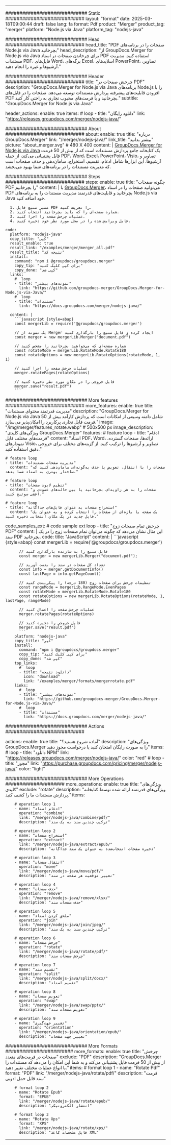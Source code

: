 
---
############################# Static ############################
layout: "format"
date:  2025-03-18T09:00:44
draft: false
lang: fa
format: Pdf
product: "Merger"
product_tag: "merger"
platform: "Node.js via Java"
platform_tag: "nodejs-java"

############################# Head ############################
head_title: "PDF صفحات را در برنامه‌های Node.js via Java بچرخانید"
head_description: "از GroupDocs.Merger for Node.js via Java برای چرخاندن صفحات در اسناد PDF استفاده کنید. مدیریت مستندات PDF، فایل‌های Word، برگه‌های Excel، اسلایدهای PowerPoint، تصاویر، آرشیوها و غیره را انجام دهید."

############################# Header ############################
title: "چرخش صفحات در PDF" 
description: "GroupDocs.Merger for Node.js via Java برنامه‌های Node.js را با افزودن قابلیت‌های پیشرفته پردازش مستندات توسعه می‌دهد. صفحات را در فایل‌های PDF بچرخانید و با فرمت‌های محبوب تجاری به راحتی کار کنید."
subtitle: "GroupDocs.Merger for Node.js via Java" 

header_actions:
  enable: true
  items:
    #  loop
    - title: "دانلود رایگان"
      link: "https://releases.groupdocs.com/merger/nodejs-java/"
      
############################# About ############################
about:
    enable: true
    title: "درباره GroupDocs.Merger"
    link: "/merger/nodejs-java/"
    link_title: "بیشتر بدانید"
    picture: "about_merger.svg" # 480 X 400
    content: |
       [GroupDocs.Merger for Node.js via Java](/merger/nodejs-java/) یک کتابخانه جامع پردازش مستندات است که از بیش از 50 فرمت فایل پشتیبانی می‌کند، از جمله PDF، Word، Excel، PowerPoint، Visio، تصاویر و آرشیوها. این ابزارها شامل ادغام، تقسیم، استخراج، سامان‌دهی و حذف صفحات است که مدیریت مستندات را در برنامه‌های شما بهبود می‌بخشد.

############################# Steps ############################
steps:
    enable: true
    title: "چگونه صفحات PDF را بچرخانیم"
    content: |
      با [GroupDocs.Merger](/merger/nodejs-java/)، می‌توانید صفحات را در اسناد PDF بچرخانید و قابلیت‌های قدرتمند مدیریت مستندات را به برنامه‌های Node.js via Java خود اضافه کنید.
      
      1. مسیر منبع فایل PDF را تعریف کنید.
      2. شماره صفحه‌ای را که باید بچرخانید انتخاب کنید.
      3. عملیات چرخش صفحه را اجرا کنید.
      4. فایل ویرایش شده را در محل مورد نظر خود ذخیره کنید.
   
    code:
      platform: "nodejs-java"
      copy_title: "کپی"
      result_enable: true
      result_link: "/examples/merger/merger_all.pdf"
      result_title: "نتیجه کد"
      install:
        command: "npm i @groupdocs/groupdocs.merger"
        copy_tip: "برای کپی کلیک کنید"
        copy_done: "کپی شد"
      links:
        #  loop
        - title: "نمونه‌های بیشتر"
          link: "https://github.com/groupdocs-merger/GroupDocs.Merger-for-Node.js-via-Java/"
        #  loop
        - title: "مستندات"
          link: "https://docs.groupdocs.com/merger/nodejs-java/"
          
      content: |
        ```javascript {style=abap}
        const mergerLib = require('@groupdocs/groupdocs.merger')

        // یک نمونه از Merger ایجاد کرده و فایل منبع را بارگذاری کنید
        const merger = new mergerLib.Merger("document.pdf")

        // شماره صفحه‌ای که می‌خواهید بچرخانید را مشخص کنید
        const rotateMode = mergerLib.RotateMode.Rotate180
        const rotateOptions = new mergerLib.RotateOptions(rotateMode, 1, 1)

        // عملیات چرخش صفحه را اجرا کنید
        merger.rotatePages(rotateOptions)

        // فایل خروجی را در مکان مورد نظر ذخیره کنید
        merger.save("result.pdf")
        ```            

############################# More features ############################
more_features:
  enable: true
  title: "مدیریت قدرتمند محتوای مستندات"
  description: "GroupDocs.Merger for Node.js via Java شامل دامنه وسیعی از امکانات است که پردازش کارآمد بیش از 50 فرمت فایل تجاری پرکاربرد را امکان‌پذیر می‌سازد."
  image: "/img/merger/features_rotate.webp" # 500x500 px
  image_description: "ویژگی‌های کلیدی GroupDocs.Merger"
  features:
    # feature loop
    - title: "ادغام فرمت‌های مختلف فایل"
      content: "اسناد PDF، Word، ارائه‌ها، صفحات گسترده، نمودارهای Visio، تصاویر و آرشیوها را ترکیب کنید. از گزینه‌های مختلف برای خروجی دقیق استفاده کنید."

    # feature loop
    - title: "مدیریت صفحات مستندات"
      content: "صفحات را با انتقال، تعویض یا حذف به‌گونه‌ای سامان‌دهی کنید که ساختار بهتری به اسناد شما بدهد."

    # feature loop
    - title: "تنظیم لایوت صفحات"
      content: "صفحات را به هر زاویه‌ای بچرخانید یا بین حالت‌های عمودی و افقی سوئیچ کنید."

    # feature loop
    - title: "استخراج صفحات به عنوان فایل‌های جداگانه"
      content: "یک صفحه یا بازه‌ای از صفحات را انتخاب کرده و به عنوان یک فایل جدید در یک مکان انتخابی ذخیره کنید."
      
  code_samples_ext:
    # code sample ext loop
    - title: "چرخش تمام صفحات زوج PDF"
      content: |
        این مثال نشان می‌دهد که چگونه می‌توان تمام صفحات زوج را در یک سند PDF بچرخانید.
      code:
        title: "JavaScript"
        content: |
          ```javascript {style=abap}
          const mergerLib = require('@groupdocs/groupdocs.merger')
          
          // فایل منبع را به سازنده بارگذاری کنید
          const merger = new mergerLib.Merger("document.pdf");

          // تعداد کل صفحات در سند را بدست آورید
          const info = merger.getDocumentInfo()
          const lastPage = info.getPageCount()

          // تنظیمات چرخش برای صفحات زوج (180 درجه) را پیکربندی کنید
          const rangeMode = mergerLib.RangeMode.EvenPages
          const rotateMode = mergerLib.RotateMode.Rotate180
          const rotateOptions = new mergerLib.RotateOptions(rotateMode, 1, lastPage, rangeMode)
          
          // عملیات چرخش صفحه را اعمال کنید
          merger.rotatePages(rotateOptions)

          // فایل خروجی را ذخیره کنید
          merger.save("result.pdf")
          ```
        platform: "nodejs-java"
        copy_title: "کپی"
        install:
          command: "npm i @groupdocs/groupdocs.merger"
          copy_tip: "برای کپی کلیک کنید"
          copy_done: "کپی شد"
        top_links:
          #  loop
          - title: "دانلود نتیجه"
            icon: "download"
            link: "/examples/merger/formats/mergerrotate.pdf"
        links:
          #  loop
          - title: "نمونه‌های بیشتر"
            link: "https://github.com/groupdocs-merger/GroupDocs.Merger-for-Node.js-via-Java/"
          #  loop
          - title: "مستندات"
            link: "https://docs.groupdocs.com/merger/nodejs-java/"
            

            


############################# Actions ############################

actions:
  enable: true
  title: "آماده شروع هستید؟"
  description: "ویژگی‌های GroupDocs.Merger را به صورت رایگان امتحان کنید یا درخواست مجوز دهید"
  items:
    #  loop
    - title: "دانلود NPM"
      link: "https://releases.groupdocs.com/merger/nodejs-java/"
      color: "red"
        #  loop
    - title: "مجوز"
      link: "https://purchase.groupdocs.com/pricing/merger/nodejs-java/"
      color: "light"


############################# More Operations #####################
more_operations:
    enable: true
    title: "ویژگی‌های کلیدی"
    exclude: "rotate"
    description: "ویژگی‌های قدرتمند ارائه شده توسط کتابخانه پردازش مستندات ما را کشف کنید."
    items: 
          
        # operation loop 1
        - name: "ادغام اسناد"
          operation: "combine"
          link: "/merger/nodejs-java/combine/pdf/"
          description: "ترکیب چندین سند به یک سند"

        # operation loop 2
        - name: "استخراج صفحات"
          operation: "extract"
          link: "/merger/nodejs-java/extract/epub/"
          description: "ذخیره صفحات انتخاب‌شده به عنوان یک سند جداگانه"

        # operation loop 3
        - name: "انتقال صفحات"
          operation: "move"
          link: "/merger/nodejs-java/move/pdf/"
          description: "تغییر موقعیت هر صفحه در سند"

        # operation loop 4
        - name: "حذف صفحات"
          operation: "remove"
          link: "/merger/nodejs-java/remove/xlsx/"
          description: "حذف صفحات سند"

        # operation loop 5
        - name: "ملحق کردن اسناد"
          operation: "join"
          link: "/merger/nodejs-java/join/jpeg/"
          description: "ترکیب چندین سند به یک سند"

        # operation loop 6
        - name: "چرخش صفحات"
          operation: "rotate"
          link: "/merger/nodejs-java/rotate/pdf/"
          description: "چرخش صفحات سند"

        # operation loop 7
        - name: "تقسیم سند"
          operation: "split"
          link: "/merger/nodejs-java/split/docx/"
          description: "تقسیم اسناد"

        # operation loop 8
        - name: "تعویض صفحات"
          operation: "swap"
          link: "/merger/nodejs-java/swap/pptx/"
          description: "تعویض صفحات سند"

        # operation loop 9
        - name: "تغییر جهت‌گیری"
          operation: "orientation"
          link: "/merger/nodejs-java/orientation/epub/"
          description: "تغییر جهت صفحات"
          
        
          
############################# More Formats ########################
more_formats:
    enable: true
    title: "چرخش صفحات در فرمت‌های متعدد"
    exclude: "PDF"
    description: "GroupDocs.Merger از بیش از 50 فرمت فایل پشتیبانی می‌کند و به شما این امکان را می‌دهد که مستندات را با انواع عملیات مختلف تغییر دهید."
    items: 
        # format loop 1
        - name: "Rotate Pdf"
          format: "PDF"
          link: "/merger/nodejs-java/rotate/pdf/"
          description: "فرمت سند قابل حمل ادوبی"

        # format loop 2
        - name: "Rotate Epub"
          format: "EPUB"
          link: "/merger/nodejs-java/rotate/epub/"
          description: "انتشار الکترونیکی"

        # format loop 3
        - name: "Rotate Xps"
          format: "XPS"
          link: "/merger/nodejs-java/rotate/xps/"
          description: "فایل مشخصات کاغذ XML"


---